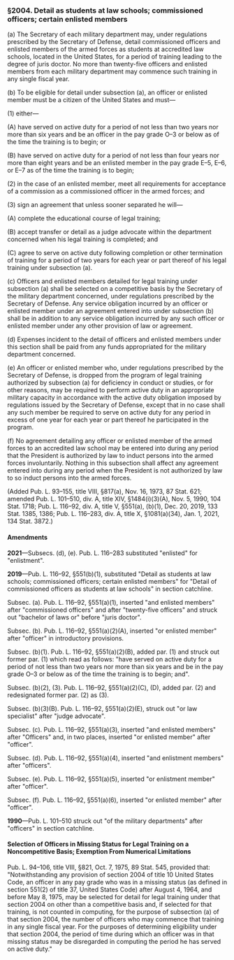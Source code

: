 ### §2004. Detail as students at law schools; commissioned officers; certain enlisted members ###

(a) The Secretary of each military department may, under regulations prescribed by the Secretary of Defense, detail commissioned officers and enlisted members of the armed forces as students at accredited law schools, located in the United States, for a period of training leading to the degree of juris doctor. No more than twenty-five officers and enlisted members from each military department may commence such training in any single fiscal year.

(b) To be eligible for detail under subsection (a), an officer or enlisted member must be a citizen of the United States and must—

(1) either—

(A) have served on active duty for a period of not less than two years nor more than six years and be an officer in the pay grade O–3 or below as of the time the training is to begin; or

(B) have served on active duty for a period of not less than four years nor more than eight years and be an enlisted member in the pay grade E–5, E–6, or E–7 as of the time the training is to begin;

(2) in the case of an enlisted member, meet all requirements for acceptance of a commission as a commissioned officer in the armed forces; and

(3) sign an agreement that unless sooner separated he will—

(A) complete the educational course of legal training;

(B) accept transfer or detail as a judge advocate within the department concerned when his legal training is completed; and

(C) agree to serve on active duty following completion or other termination of training for a period of two years for each year or part thereof of his legal training under subsection (a).

(c) Officers and enlisted members detailed for legal training under subsection (a) shall be selected on a competitive basis by the Secretary of the military department concerned, under regulations prescribed by the Secretary of Defense. Any service obligation incurred by an officer or enlisted member under an agreement entered into under subsection (b) shall be in addition to any service obligation incurred by any such officer or enlisted member under any other provision of law or agreement.

(d) Expenses incident to the detail of officers and enlisted members under this section shall be paid from any funds appropriated for the military department concerned.

(e) An officer or enlisted member who, under regulations prescribed by the Secretary of Defense, is dropped from the program of legal training authorized by subsection (a) for deficiency in conduct or studies, or for other reasons, may be required to perform active duty in an appropriate military capacity in accordance with the active duty obligation imposed by regulations issued by the Secretary of Defense, except that in no case shall any such member be required to serve on active duty for any period in excess of one year for each year or part thereof he participated in the program.

(f) No agreement detailing any officer or enlisted member of the armed forces to an accredited law school may be entered into during any period that the President is authorized by law to induct persons into the armed forces involuntarily. Nothing in this subsection shall affect any agreement entered into during any period when the President is not authorized by law to so induct persons into the armed forces.

(Added Pub. L. 93–155, title VIII, §817(a), Nov. 16, 1973, 87 Stat. 621; amended Pub. L. 101–510, div. A, title XIV, §1484(i)(3)(A), Nov. 5, 1990, 104 Stat. 1718; Pub. L. 116–92, div. A, title V, §551(a), (b)(1), Dec. 20, 2019, 133 Stat. 1385, 1386; Pub. L. 116–283, div. A, title X, §1081(a)(34), Jan. 1, 2021, 134 Stat. 3872.)

#### Amendments ####

**2021**—Subsecs. (d), (e). Pub. L. 116–283 substituted "enlisted" for "enlistment".

**2019**—Pub. L. 116–92, §551(b)(1), substituted "Detail as students at law schools; commissioned officers; certain enlisted members" for "Detail of commissioned officers as students at law schools" in section catchline.

Subsec. (a). Pub. L. 116–92, §551(a)(1), inserted "and enlisted members" after "commissioned officers" and after "twenty-five officers" and struck out "bachelor of laws or" before "juris doctor".

Subsec. (b). Pub. L. 116–92, §551(a)(2)(A), inserted "or enlisted member" after "officer" in introductory provisions.

Subsec. (b)(1). Pub. L. 116–92, §551(a)(2)(B), added par. (1) and struck out former par. (1) which read as follows: "have served on active duty for a period of not less than two years nor more than six years and be in the pay grade O–3 or below as of the time the training is to begin; and".

Subsec. (b)(2), (3). Pub. L. 116–92, §551(a)(2)(C), (D), added par. (2) and redesignated former par. (2) as (3).

Subsec. (b)(3)(B). Pub. L. 116–92, §551(a)(2)(E), struck out "or law specialist" after "judge advocate".

Subsec. (c). Pub. L. 116–92, §551(a)(3), inserted "and enlisted members" after "Officers" and, in two places, inserted "or enlisted member" after "officer".

Subsec. (d). Pub. L. 116–92, §551(a)(4), inserted "and enlistment members" after "officers".

Subsec. (e). Pub. L. 116–92, §551(a)(5), inserted "or enlistment member" after "officer".

Subsec. (f). Pub. L. 116–92, §551(a)(6), inserted "or enlisted member" after "officer".

**1990**—Pub. L. 101–510 struck out "of the military departments" after "officers" in section catchline.

#### Selection of Officers in Missing Status for Legal Training on a Noncompetitive Basis; Exemption From Numerical Limitations ####

Pub. L. 94–106, title VIII, §821, Oct. 7, 1975, 89 Stat. 545, provided that: "Notwithstanding any provision of section 2004 of title 10 United States Code, an officer in any pay grade who was in a missing status (as defined in section 551(2) of title 37, United States Code) after August 4, 1964, and before May 8, 1975, may be selected for detail for legal training under that section 2004 on other than a competitive basis and, if selected for that training, is not counted in computing, for the purpose of subsection (a) of that section 2004, the number of officers who may commence that training in any single fiscal year. For the purposes of determining eligibility under that section 2004, the period of time during which an officer was in that missing status may be disregarded in computing the period he has served on active duty."